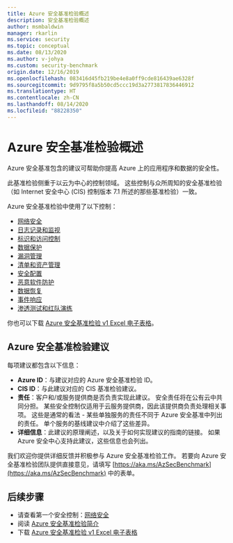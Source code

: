 ```yaml
---
title: Azure 安全基准检验概述
description: 安全基准检验概述
author: msmbaldwin
manager: rkarlin
ms.service: security
ms.topic: conceptual
ms.date: 08/13/2020
ms.author: v-johya
ms.custom: security-benchmark
origin.date: 12/16/2019
ms.openlocfilehash: 083416d45fb219be4e8a0ff9cde816439ae6328f
ms.sourcegitcommit: 9d9795f8a5b50cd5ccc19d3a2773817836446912
ms.translationtype: HT
ms.contentlocale: zh-CN
ms.lasthandoff: 08/14/2020
ms.locfileid: "88228350"
---
```

# <a name="overview-of-the-azure-security-benchmark"></a>Azure 安全基准检验概述

Azure 安全基准包含的建议可帮助你提高 Azure 上的应用程序和数据的安全性。

此基准检验侧重于以云为中心的控制领域。 这些控制与众所周知的安全基准检验（如 Internet 安全中心 (CIS) 控制版本 7.1 所述的那些基准检验）一致。

Azure 安全基准检验中使用了以下控制： 

- [网络安全](security-control-network-security.md)
- [日志记录和监视](security-control-logging-monitoring.md)
- [标识和访问控制](security-control-identity-access-control.md)
- [数据保护](security-control-data-protection.md)
- [漏洞管理](security-control-vulnerability-management.md)
- [清单和资产管理](security-control-inventory-asset-management.md)
- [安全配置](security-control-secure-configuration.md)
- [恶意软件防护](security-control-malware-defense.md)
- [数据恢复](security-control-data-recovery.md)
- [事件响应](security-control-incident-response.md)
- [渗透测试和红队演练](security-control-penetration-tests-red-team-exercises.md)

你也可以下载 [Azure 安全基准检验 v1 Excel 电子表格](https://github.com/MicrosoftDocs/SecurityBenchmarks/tree/master/spreadsheets)。

## <a name="azure-security-benchmark-recommendations"></a>Azure 安全基准检验建议 

每项建议都包含以下信息： 

- **Azure ID**：与建议对应的 Azure 安全基准检验 ID。 
- **CIS ID**：与此建议对应的 CIS 基准检验建议。  
- **责任**：客户和/或服务提供商是否负责实现此建议。 安全责任将在公有云中共同分担。 某些安全控制仅适用于云服务提供商，因此该提供商负责处理相关事项。 这些是通常的看法 - 某些单独服务的责任不同于 Azure 安全基准中列出的责任。 单个服务的基线建议中介绍了这些差异。 
- **详细信息**：此建议的原理阐述，以及关于如何实现建议的指南的链接。 如果 Azure 安全中心支持此建议，这些信息也会列出。

我们欢迎你提供详细反馈并积极参与 Azure 安全基准检验工作。 若要向 Azure 安全基准检验团队提供直接意见，请填写 [https://aka.ms/AzSecBenchmark](https://aka.ms/AzSecBenchmark) 中的表单。

## <a name="next-steps"></a>后续步骤

- 请查看第一个安全控制：[网络安全](security-control-network-security.md)
- 阅读 [Azure 安全基准检验简介](introduction.md)
- 下载 [Azure 安全基准检验 v1 Excel 电子表格](https://github.com/MicrosoftDocs/SecurityBenchmarks/tree/master/spreadsheets)

